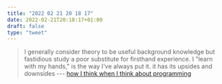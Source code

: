 ```yaml
---
title: "2022 02 21 20 18 17"
date: 2022-02-21T20:18:17+01:00
draft: false
type: "tweet"
---
```

> I generally consider theory to be useful background knowledge but fastidious study a poor substitute for firsthand experience. I "learn with my hands," is the way I've always put it. it has its upsides and downsides --- [how I think when I think about programming](https://www.alicemaz.com/writing/program.html)


